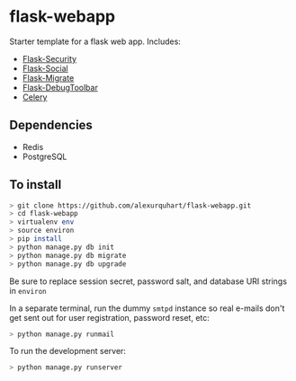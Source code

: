# flask-webapp
Starter template for a flask web app. Includes:

- [Flask-Security](https://pythonhosted.org/Flask-Security/)
- [Flask-Social](http://pythonhosted.org/Flask-Social/)
- [Flask-Migrate](http://flask-migrate.readthedocs.io/en/latest/)
- [Flask-DebugToolbar](http://flask-debugtoolbar.readthedocs.io/en/latest/)
- [Celery](http://docs.celeryproject.org/en/latest/index.html)

## Dependencies
- Redis
- PostgreSQL

## To install

```bash
> git clone https://github.com/alexurquhart/flask-webapp.git
> cd flask-webapp
> virtualenv env
> source environ
> pip install
> python manage.py db init
> python manage.py db migrate
> python manage.py db upgrade
```
Be sure to replace session secret, password salt, and database URI strings in `environ`

In a separate terminal, run the dummy `smtpd` instance so real e-mails don't get sent out for user registration, password reset, etc:
```bash
> python manage.py runmail
```

To run the development server:
```bash
> python manage.py runserver
```
